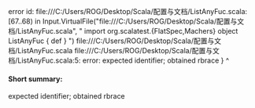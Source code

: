 error id: file:///C:/Users/ROG/Desktop/Scala/配置与文档/ListAnyFuc.scala:[67..68) in Input.VirtualFile("file:///C:/Users/ROG/Desktop/Scala/配置与文档/ListAnyFuc.scala", "
import org.scalatest.{FlatSpec,Machers}
object ListAnyFuc {
  def
}
")
file:///C:/Users/ROG/Desktop/Scala/配置与文档/ListAnyFuc.scala
file:///C:/Users/ROG/Desktop/Scala/配置与文档/ListAnyFuc.scala:5: error: expected identifier; obtained rbrace
}
^
#### Short summary: 

expected identifier; obtained rbrace